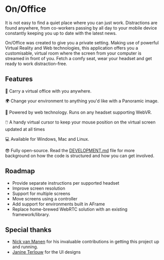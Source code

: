 # On/Office

It is not easy to find a quiet place where you can just work. Distractions are found anywhere, from co-workers passing by all day to your mobile device constantly keeping you up to date with the latest news.

On/Office was created to give you a private setting. Making use of powerful Virtual Reality and Web technologies, this application offers you a customisable, virtual room where the screen from your computer is streamed in front of you. Fetch a comfy seat, wear your headset and get ready to work distraction-free.

## Features

🏢 Carry a virtual office with you anywhere.

🌍 Change your environment to anything you'd like with a Panoramic image.

🔗 Powered by web technology. Runs on any headset supporting WebVR.

🖱️ A handy virtual cursor to keep your mouse position on the virtual screen updated at all times

💻 Available for Windows, Mac and Linux.

😎 Fully open-source. Read the [DEVELOPMENT.md](./DEVELOPMENT.md) file for more background on how the code is structured and how you can get involved.

## Roadmap

* Provide separate instructions per supported headset
* Improve screen resolution
* Support for multiple screens
* Move screens using a controller
* Add support for environments built in AFrame
* Replace home-brewed WebRTC solution with an existing framework/library.

## Special thanks

- [Nick van Manen](https://www.linkedin.com/in/nvanmanen/) for his invaluable contributions in getting this project up and running.
- [Janine Terlouw](http://janineterlouw.nl) for the UI designs
